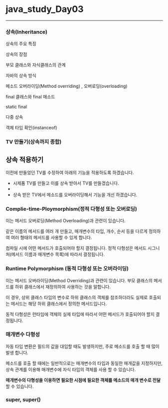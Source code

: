 # java_study_Day03
****************************************************************************
### 상속(Inheritance)
상속의 주요 특징

상속의 장점

부모 클래스와 자식클래스의 관계

자바의 상속 방식

메소드 오버라이딩(Method overriding) , 오버로딩(overloading)

final 클래스와 final 매소드

static final

다중 상속

객체 타입 확인(instanceof)

### TV 만들기(상속까지 종합)

## 상속 적용하기

이전에 만들었던 TV를 수정하여 아래의 기능을 적용하도록 하겠습니다.

- 시제품 TV를 만들고 이를 상속 받아서 TV를 만들겠습니다.
- 
- 상속 받은 TV에서 메소드를 오버라이딩해서 기능을 개선 하겠습니다.

### Complie-time-Ploymorphism(정적 다형성 또는 오버로딩)
이는 메서드 오버로딩(Method Overloading)과 관련이 있습니다. 

같은 이름의 메서드를 여러 개 만들고, 매개변수의 타입, 개수, 순서 등을 다르게 정의하여 여러 형태의 메서드를 사용할 수 있게 합니다. 

컴파일 시에 어떤 메서드가 호출되어야 할지 결정됩니다. 정적 다형성은 메서드 시그니처(메서드 이름과 매개변수 목록)에 따라서 결정됩니다.

### Runtime Polymorphism (동적 다형성 또는 오버라이딩)

이는 메서드 오버라이딩(Method Overriding)과 관련이 있습니다. 부모 클래스의 메서드를 하위 클래스에서 재정의하여 사용하는 것을 말합니다. 

이 경우, 상위 클래스 타입의 변수로 하위 클래스의 객체를 참조하더라도 실제로 호출되는 메서드는 해당 하위 클래스에서 정의한 메서드입니다. 

동적 다형성은 런타임에 객체의 실제 타입에 따라서 어떤 메서드가 호출되어야 할지 결정됩니다.

### 매개변수 다형성

자동 타입 변환은 필드의 값을 대입할 때도 발생하지만, 주로 메소드를 호출 할 때 많이 발생 합니다.

메소드를 호출 할 때에는 일반적으로는 매개변수의 타입과 동일한 매개값을 지정하지만, 상속 관계를 이용해 매개변수에 자식 타입의 객체를 사용 할 수 있습니다.  

**매개변수의 다형성을 이용하면 필요한 시점에 필요한 객체를 메소드의 매개 변수로 전달** 할 수 있습니다.

### super, super()

